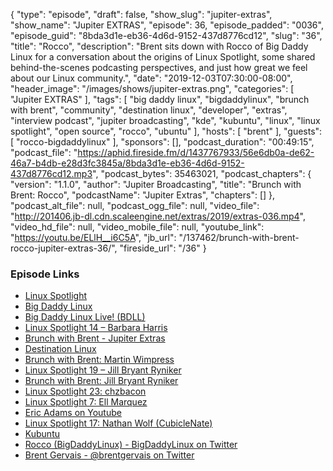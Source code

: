 {
  "type": "episode",
  "draft": false,
  "show_slug": "jupiter-extras",
  "show_name": "Jupiter EXTRAS",
  "episode": 36,
  "episode_padded": "0036",
  "episode_guid": "8bda3d1e-eb36-4d6d-9152-437d8776cd12",
  "slug": "36",
  "title": "Rocco",
  "description": "Brent sits down with Rocco of Big Daddy Linux for a conversation about the origins of Linux Spotlight, some shared behind-the-scenes podcasting perspectives, and just how great we feel about our Linux community.",
  "date": "2019-12-03T07:30:00-08:00",
  "header_image": "/images/shows/jupiter-extras.png",
  "categories": [
    "Jupiter EXTRAS"
  ],
  "tags": [
    "big daddy linux",
    "bigdaddylinux",
    "brunch with brent",
    "community",
    "destination linux",
    "developer",
    "extras",
    "interview podcast",
    "jupiter broadcasting",
    "kde",
    "kubuntu",
    "linux",
    "linux spotlight",
    "open source",
    "rocco",
    "ubuntu"
  ],
  "hosts": [
    "brent"
  ],
  "guests": [
    "rocco-bigdaddylinux"
  ],
  "sponsors": [],
  "podcast_duration": "00:49:15",
  "podcast_file": "https://aphid.fireside.fm/d/1437767933/56e6db0a-de62-46a7-b4db-e28d3fc3845a/8bda3d1e-eb36-4d6d-9152-437d8776cd12.mp3",
  "podcast_bytes": 35463021,
  "podcast_chapters": {
    "version": "1.1.0",
    "author": "Jupiter Broadcasting",
    "title": "Brunch with Brent: Rocco",
    "podcastName": "Jupiter Extras",
    "chapters": []
  },
  "podcast_alt_file": null,
  "podcast_ogg_file": null,
  "video_file": "http://201406.jb-dl.cdn.scaleengine.net/extras/2019/extras-036.mp4",
  "video_hd_file": null,
  "video_mobile_file": null,
  "youtube_link": "https://youtu.be/ELlH__i6C5A",
  "jb_url": "/137462/brunch-with-brent-rocco-jupiter-extras-36/",
  "fireside_url": "/36"
}


### Episode Links

  * [Linux Spotlight](https://bigdaddylinux.com/linux-spotlight/ "Linux Spotlight")
  * [Big Daddy Linux](https://bigdaddylinux.com "Big Daddy Linux")
  * [Big Daddy Linux Live! (BDLL)](https://bigdaddylinux.com/bdll/ "Big Daddy Linux Live! \(BDLL\)")
  * [Linux Spotlight 14 – Barbara Harris](https://bigdaddylinux.com/video/episode-14-barbara-harris/ "Linux Spotlight 14 – Barbara Harris")
  * [Brunch with Brent - Jupiter Extras](https://extras.show/tags/brunch%20with%20brent "Brunch with Brent - Jupiter Extras")
  * [Destination Linux](https://destinationlinux.org "Destination Linux")
  * [Brunch with Brent: Martin Wimpress](https://extras.show/29 "Brunch with Brent: Martin Wimpress")
  * [Linux Spotlight 19 – Jill Bryant Ryniker](https://bigdaddylinux.com/video/episode-19-jill-bryant-ryniker/ "Linux Spotlight 19 – Jill Bryant Ryniker")
  * [Brunch with Brent: Jill Bryant Ryniker](https://extras.show/31 "Brunch with Brent: Jill Bryant Ryniker")
  * [Linux Spotlight 23: chzbacon](https://www.youtube.com/watch?v=d2shvt2jn3c "Linux Spotlight 23: chzbacon")
  * [Linux Spotlight 7: Ell Marquez](https://bigdaddylinux.com/video/episode-7-ell-marquez/ "Linux Spotlight 7: Ell Marquez")
  * [Eric Adams on Youtube](https://www.youtube.com/user/igster75 "Eric Adams on Youtube")
  * [Linux Spotlight 17: Nathan Wolf (CubicleNate)](https://bigdaddylinux.com/video/episode-17-nathan-wolf-cubiclenate/ "Linux Spotlight 17: Nathan Wolf \(CubicleNate\)")
  * [Kubuntu](https://kubuntu.org/ "Kubuntu")
  * [Rocco (BigDaddyLinux) - BigDaddyLinux on Twitter](https://twitter.com/BigDaddyLinux "Rocco \(BigDaddyLinux\) - BigDaddyLinux on Twitter")
  * [Brent Gervais - @brentgervais on Twitter](https://twitter.com/brentgervais "Brent Gervais - @brentgervais on Twitter")


